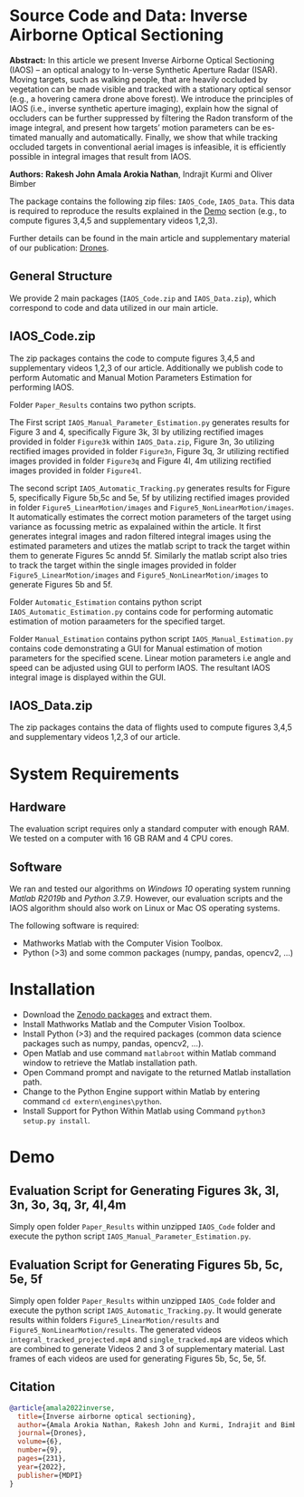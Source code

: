 Source Code and Data: Inverse Airborne Optical Sectioning
====================================================================

**Abstract:**
In this article we present Inverse Airborne Optical Sectioning (IAOS) – an optical analogy to In-verse Synthetic Aperture Radar (ISAR). Moving targets, such as walking people, that are heavily occluded by vegetation can be made visible and tracked with a stationary optical sensor (e.g., a hovering camera drone above forest). We introduce the principles of IAOS (i.e., inverse synthetic aperture imaging), explain how the signal of occluders can be further suppressed by filtering the Radon transform of the image integral, and present how targets’ motion parameters can be es-timated manually and automatically. Finally, we show that while tracking occluded targets in conventional aerial images is infeasible, it is efficiently possible in integral images that result from IAOS. 

**Authors:** **Rakesh John Amala Arokia Nathan**, Indrajit Kurmi and Oliver Bimber

The package contains the following zip files: `IAOS_Code`, `IAOS_Data`. 
This data is required to reproduce the results explained in the [Demo](#Demo) section (e.g., to compute figures 3,4,5 and supplementary videos 1,2,3).

Further details can be found in the main article and supplementary material of our publication: [Drones](https://www.mdpi.com/2504-446X/6/9/231#app1-drones-06-00231).


## General Structure
We provide 2 main packages (`IAOS_Code.zip` and `IAOS_Data.zip`), which correspond to code and data utilized in our main article.


## IAOS_Code.zip
The zip packages contains the code to compute figures 3,4,5 and supplementary videos 1,2,3 of our article. Additionally we publish code to perform Automatic and Manual Motion Parameters Estimation for performing IAOS.

Folder `Paper_Results` contains two python scripts. 

The First script `IAOS_Manual_Parameter_Estimation.py` generates results for Figure 3 and 4, specifically Figure 3k, 3l by utilizing rectified images provided in folder `Figure3k` within `IAOS_Data.zip`, Figure 3n, 3o utilizing rectified images provided in folder `Figure3n`, Figure 3q, 3r utilizing rectified images provided in folder `Figure3q` and Figure 4l, 4m utilizing rectified images provided in folder `Figure4l`.

The second script `IAOS_Automatic_Tracking.py` generates results for Figure 5, specifically Figure 5b,5c and 5e, 5f by utilizing rectified images provided in folder `Figure5_LinearMotion/images` and `Figure5_NonLinearMotion/images`. It automatically estimates the correct motion parameters of the target using variance as focussing metric as expalained within the article. It first generates integral images and radon filtered integral images using the estimated parameters and utizes the matlab script to track the target within them to generate Figures 5c anndd 5f. Similarly the matlab script also tries to track the target within the single images provided in folder `Figure5_LinearMotion/images` and `Figure5_NonLinearMotion/images` to generate Figures 5b and 5f.

Folder `Automatic_Estimation` contains python script `IAOS_Automatic_Estimation.py` contains code for performing automatic estimation of motion paraameters for the specified target. 

Folder `Manual_Estimation` contains python script `IAOS_Manual_Estimation.py` contains code demonstrating a GUI for Manual estimation of motion parameters for the specified scene.
Linear motion parameters i.e angle and speed can be adjusted using GUI to perform IAOS. The resultant IAOS integral image is displayed within the GUI.


## IAOS_Data.zip
The zip packages contains the data of flights used to compute figures 3,4,5 and supplementary videos 1,2,3 of our article. 


# System Requirements

## Hardware 
The evaluation script requires only a standard computer with enough RAM. We tested on a computer with 16 GB RAM and 4 CPU cores. 

## Software 
We ran and tested our algorithms on *Windows 10* operating system running *Matlab R2019b* and *Python 3.7.9*. However, our evaluation scripts and the IAOS algorithm should also work on Linux or Mac OS operating systems. 

The following software is required:
* Mathworks Matlab with the Computer Vision Toolbox.
* Python (>3) and some common packages (numpy, pandas, opencv2, ...)

# Installation
* Download the [Zenodo packages](https://doi.org/10.5281/zenodo.6966437) and extract them.
* Install Mathworks Matlab and the Computer Vision Toolbox. 
* Install Python (>3) and the required packages (common data science packages such as numpy, pandas, opencv2, ...). 
* Open Matlab and use command `matlabroot` within Matlab command window to retrieve the Matlab installation path.
* Open Command prompt and navigate to the returned Matlab installation path. 
* Change to the Python Engine support within Matlab by entering command `cd extern\engines\python`.
* Install Support for Python Within Matlab using Command `python3 setup.py install`.


# Demo
## Evaluation Script for Generating Figures 3k, 3l, 3n, 3o, 3q, 3r, 4l,4m 
Simply open folder `Paper_Results` within unzipped `IAOS_Code` folder and execute the python script `IAOS_Manual_Parameter_Estimation.py`.

## Evaluation Script for Generating Figures 5b, 5c, 5e, 5f 
Simply open folder `Paper_Results` within unzipped `IAOS_Code` folder and execute the python script `IAOS_Automatic_Tracking.py`. It would generate results within folders `Figure5_LinearMotion/results` and `Figure5_NonLinearMotion/results`. The generated videos  `integral_tracked_projected.mp4` and `single_tracked.mp4` are videos which are combined to generate Videos 2 and 3 of supplementary material. Last frames of each videos are used for generating Figures 5b, 5c, 5e, 5f.


## Citation


```bibtex
@article{amala2022inverse,
  title={Inverse airborne optical sectioning},
  author={Amala Arokia Nathan, Rakesh John and Kurmi, Indrajit and Bimber, Oliver},
  journal={Drones},
  volume={6},
  number={9},
  pages={231},
  year={2022},
  publisher={MDPI}
}
